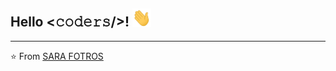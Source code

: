 ### 
<h2> Hello  <𝚌𝚘𝚍𝚎𝚛𝚜/>! <img src="https://github.com/ABSphreak/ABSphreak/blob/master/gifs/Hi.gif" width="30px"></h2>



---
⭐️ From [SARA FOTROS](https://sarafotros.netlify.app/)
